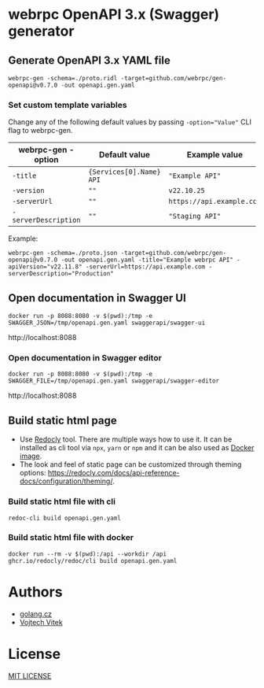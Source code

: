 # webrpc OpenAPI 3.x (Swagger) generator

## Generate OpenAPI 3.x YAML file
```
webrpc-gen -schema=./proto.ridl -target=github.com/webrpc/gen-openapi@v0.7.0 -out openapi.gen.yaml
```

### Set custom template variables
Change any of the following default values by passing `-option="Value"` CLI flag to webrpc-gen.

| webrpc-gen -option   | Default value              | Example value              |
|----------------------|----------------------------|----------------------------|
| `-title`             | `{Services[0].Name} API`   | `"Example API"`              |
| `-version`           | `""`                       | `v22.10.25`                |
| `-serverUrl`         | `""`                       | `https://api.example.com`  |
| `-serverDescription` | `""`                       | `"Staging API"`              |

Example:
```
webrpc-gen -schema=./proto.json -target=github.com/webrpc/gen-openapi@v0.7.0 -out openapi.gen.yaml -title="Example webrpc API" -apiVersion="v22.11.8" -serverUrl=https://api.example.com -serverDescription="Production"
```

## Open documentation in Swagger UI
```
docker run -p 8088:8080 -v $(pwd):/tmp -e SWAGGER_JSON=/tmp/openapi.gen.yaml swaggerapi/swagger-ui
```

http://localhost:8088

### Open documentation in Swagger editor
```
docker run -p 8088:8080 -v $(pwd):/tmp -e SWAGGER_FILE=/tmp/openapi.gen.yaml swaggerapi/swagger-editor
```

http://localhost:8088

## Build static html page 
- Use [Redocly](https://redocly.com/docs/redoc/deployment/cli/) tool. There are multiple ways how to use it. 
It can be installed as cli tool via `npx`, `yarn` or `npm` and it can be also used as [Docker image](https://hub.docker.com/r/redocly/redoc/).
- The look and feel of static page can be customized through theming options: https://redocly.com/docs/api-reference-docs/configuration/theming/.

### Build static html file with cli
```
redoc-cli build openapi.gen.yaml
```

### Build static html file with docker
```
docker run --rm -v $(pwd):/api --workdir /api ghcr.io/redocly/redoc/cli build openapi.gen.yaml
```

# Authors
- [golang.cz](https://www.golang.cz)
- [Vojtech Vitek](https://github.com/VojtechVitek)

# License
[MIT LICENSE](./LICENSE)
